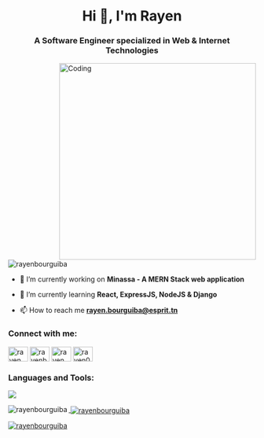 <h1 align="center">Hi 👋, I'm Rayen</h1>
<h3 align="center">A Software Engineer specialized in Web & Internet Technologies</h3>
<img align="right" alt="Coding" width="400" src="https://i.pinimg.com/originals/e4/26/70/e426702edf874b181aced1e2fa5c6cde.gif">

<p align="left"> <img src="https://komarev.com/ghpvc/?username=rayenbourguiba&label=Profile%20views&color=0e75b6&style=flat" alt="rayenbourguiba" /> </p>

- 🔭 I’m currently working on **Minassa - A MERN Stack web application**

- 🌱 I’m currently learning **React, ExpressJS, NodeJS & Django**

- 📫 How to reach me **rayen.bourguiba@esprit.tn**

<h3 align="left">Connect with me:</h3>
<p align="left">
<a href="https://linkedin.com/in/rayen-bourguiba" target="blank"><img align="center" src="https://raw.githubusercontent.com/rahuldkjain/github-profile-readme-generator/master/src/images/icons/Social/linked-in-alt.svg" alt="rayen bourguiba" height="30" width="40" /></a>
<a href="https://www.behance.net/rayenbourguiba" target="blank"><img align="center" src="https://raw.githubusercontent.com/rahuldkjain/github-profile-readme-generator/master/src/images/icons/Social/behance.svg" alt="rayenbourguiba" height="30" width="40" /></a>
<a href="https://www.hackerrank.com/rayen_bourguiba" target="blank"><img align="center" src="https://raw.githubusercontent.com/rahuldkjain/github-profile-readme-generator/master/src/images/icons/Social/hackerrank.svg" alt="rayen_bourguiba" height="30" width="40" /></a>
<a href="https://www.leetcode.com/rayen03" target="blank"><img align="center" src="https://raw.githubusercontent.com/rahuldkjain/github-profile-readme-generator/master/src/images/icons/Social/leet-code.svg" alt="rayen03" height="30" width="40" /></a>
</p>

<h3 align="left">Languages and Tools:</h3>
<p align="left">
  <a href="https://github.com/RayenBourguiba">
    <img src="https://skillicons.dev/icons?i=html,css,sass,bootstrap,js,ts,react,angular,vue,mongodb,express,nodejs,java,spring,django,cs,dotnet,php,symfony,c,cpp,qt,mysql,git,github,postman,ps,ai,pr,ae" />
</p>


</p>
<p><img align="left" src="https://github-readme-stats.vercel.app/api/top-langs?username=rayenbourguiba&show_icons=true&locale=en&layout=compact&theme=dark#gh-dark-mode-only" alt="rayenbourguiba" /></p>

<p>&nbsp;<img align="center" src="https://github-readme-stats.vercel.app/api?username=rayenbourguiba&show_icons=true&locale=en&theme=dark#gh-dark-mode-only" alt="rayenbourguiba" /></p>

<p><img align="center" src="https://github-readme-streak-stats.herokuapp.com/?user=rayenbourguiba&theme=dark#gh-dark-mode-only" alt="rayenbourguiba" /></p>
